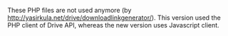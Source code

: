 These PHP files are not used anymore (by http://yasirkula.net/drive/downloadlinkgenerator/). This version used the PHP client of Drive API, whereas the new version uses Javascript client.